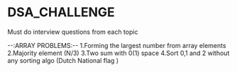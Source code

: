 # DSA_CHALLENGE
Must do interview questions from each topic 

--:ARRAY PROBLEMS:--
1.Forming the largest number from array elements 
2.Majority element (N/3)
3.Two sum with 0(1) space
4.Sort 0,1 and 2 without any sorting algo (Dutch National flag )

